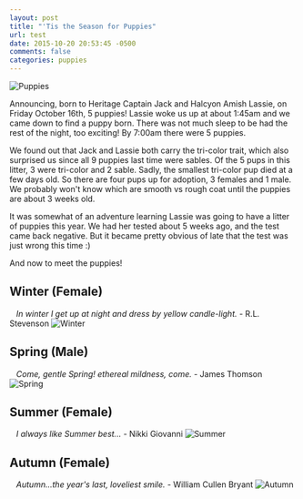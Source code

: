 ```yaml
---
layout: post
title: "'Tis the Season for Puppies"
url: test
date: 2015-10-20 20:53:45 -0500
comments: false
categories: puppies
---
```


![Puppies](/images/puppies-1-circle.png "Puppies")

Announcing, born to Heritage Captain Jack and Halcyon Amish Lassie, on Friday October 16th, 5 puppies! Lassie woke us up at about 1:45am and we came down to find a puppy born. There was not much sleep to be had the rest of the night, too exciting! By 7:00am there were 5 puppies.

We found out that Jack and Lassie both carry the tri-color trait, which also surprised us since all 9 puppies last time were sables. Of the 5 pups in this litter, 3 were tri-color and 2 sable. Sadly, the smallest tri-color pup died at a few days old. So there are four pups up for adoption, 3 females and 1 male. We probably won't know which are smooth vs rough coat until the puppies are about 3 weeks old. 

It was somewhat of an adventure learning Lassie was going to have a litter of puppies this year. We had her tested about 5 weeks ago, and the test came back negative. But it became pretty obvious of late that the test was just wrong this time :)

And now to meet the puppies!


## Winter <span class="gender">(Female)</span>
&nbsp;&nbsp; *In winter I get up at night and dress by yellow candle-light.* - R.L. Stevenson
![Winter](/images/2015/pups-week-one/Winter.jpg "Winter")

## Spring <span class="gender">(Male)</span>
&nbsp;&nbsp; *Come, gentle Spring! ethereal mildness, come.* - James Thomson 
![Spring](/images/2015/pups-week-one/Spring.jpg "Spring")

## Summer <span class="gender">(Female)</span> 
&nbsp;&nbsp; *I always like Summer best...* - Nikki Giovanni
![Summer](/images/2015/pups-week-one/Summer.jpg "Summer")

## Autumn <span class="gender">(Female)</span>
&nbsp;&nbsp; *Autumn...the year's last, loveliest smile.* - William Cullen Bryant
![Autumn](/images/2015/pups-week-one/Autumn.jpg "Autumn")



